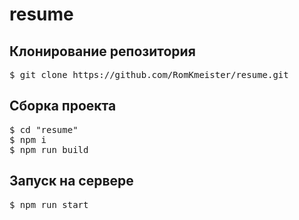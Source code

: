 # resume
<h2>Клонирование репозитория</h2>
 <pre>$ git clone https://github.com/RomKmeister/resume.git</pre>
<h2>Сборка проекта</h2>
<pre>
$ cd "resume"
$ npm i
$ npm run build</pre>
<h2>Запуск на сервере</h2>
<pre>$ npm run start</pre>
